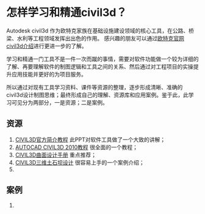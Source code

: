 # 怎样学习和精通civil3d？

Autodesk civil3d 作为欧特克家族在基础设施建设领域的核心工具，在公路、桥梁、水利等工程领域发挥出出色的作用。
感兴趣的朋友可以通过[欧特克官网civil3d介绍](https://www.autodesk.com/products/civil-3d/overview)进行更进一步的了解。

学习和精通一门工具不是一件一次而蹴的事情，需要对软件功能做一个较为详细的了解、再要理解软件的制图逻辑和工具之间的关系、然后通过对工程项目的实操提升应用技能并更好的为项目服务。

所以通过对现有工具学习资料、课件等资源的整理，逐步形成清晰、准确的civil3d设计制图思维；最终形成自己的理解、资源库和应用案例。鉴于此，此学习可见分为两部分，一是资源；二是案例。

## 资源
1. [CIVIL3D官方简介教程](https://wenku.baidu.com/view/e660a6c06137ee06eff91870)   此PPT对软件工具做了一个大致的讲解；
2. [AUTOCAD CIVIL3D 2010教程](https://wenku.baidu.com/view/46329b20482fb4daa58d4b6e)
很全面的一个教程；
3. [CIVIL3D曲面设计手册](https://wenku.baidu.com/view/aaa73b25336c1eb91b375d39) 重点推荐；
4. [CIVIL3D三维土石坝设计](https://wenku.baidu.com/view/794b4f6c650e52ea5518987b) 很容易上手的一个案例介绍；
5.

## 案例
1.
